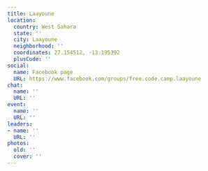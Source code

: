 ```yaml
---
title: Laayoune
location:
  country: West Sahara
  state: ''
  city: Laayoune
  neighborhood: ''
  coordinates: 27.154512, -13.195392
  plusCode: ''
social:
  name: Facebook page
  URL: https://www.facebook.com/groups/free.code.camp.laayoune
chat:
  name: ''
  URL: ''
event:
  name: ''
  URL: ''
leaders:
- name: ''
  URL: ''
photos:
  old: ''
  cover: ''
---
```

